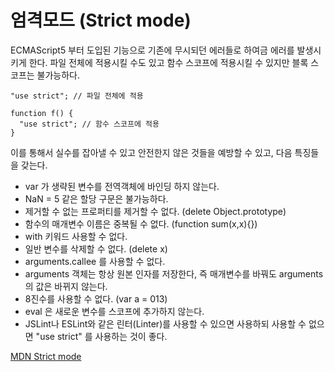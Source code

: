 # 엄격모드 (Strict mode)

ECMAScript5 부터 도입된 기능으로 기존에 무시되던 에러들로 하여금 에러를 발생시키게 한다.
파일 전체에 적용시킬 수도 있고 함수 스코프에 적용시킬 수 있지만 블록 스코프는 불가능하다.

```
"use strict"; // 파일 전체에 적용

function f() {
  "use strict"; // 함수 스코프에 적용
}
```

이를 통해서 실수를 잡아낼 수 있고 안전한지 않은 것들을 예방할 수 있고, 다음 특징들을 갖는다.

- var 가 생략된 변수를 전역객체에 바인딩 하지 않는다.
- NaN = 5 같은 할당 구문은 불가능하다.
- 제거할 수 없는 프로퍼티를 제거할 수 없다. (delete Object.prototype)
- 함수의 매개변수 이름은 중복될 수 없다. (function sum(x,x){})
- with 키워드 사용할 수 없다.
- 일반 변수를 삭제할 수 없다. (delete x)
- arguments.callee 를 사용할 수 없다.
- arguments 객체는 항상 원본 인자를 저장한다, 즉 매개변수를 바꿔도 arguments 의 값은 바뀌지 않는다.
- 8진수를 사용할 수 없다. (var a = 013)
- eval 은 새로운 변수를 스코프에 추가하지 않는다.
- JSLint나 ESLint와 같은 린터(Linter)를 사용할 수 있으면 사용하되 사용할 수 없으면 "use strict" 를 사용하는 것이 좋다.

[MDN Strict mode](https://developer.mozilla.org/ko/docs/Web/JavaScript/Reference/Strict_mode)
